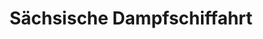 ---
title: "Sächsische Dampfschiffahrt"
url: /dresden/saechsische-dampfschiffahrt/
shop: Tickets
---